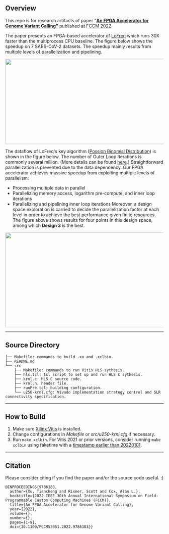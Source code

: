 ## Overview

This repo is for research artifacts of paper "[**An FPGA Accelerator for Genome Variant Calling"**](https://ieeexplore.ieee.org/document/9786183) published at [FCCM 2022](https://www.fccm.org/past/2022/technical-program-2022/).

The paper presents an FPGA-based accelerator of [LoFreq](https://github.com/CSB5/lofreq) which runs 30X faster than the multiprocess CPU baseline. The figure below shows the speedup on 7 SARS-CoV-2 datasets. The speedup mainly results from multiple levels of parallelization and pipelining.

<img src="https://user-images.githubusercontent.com/19209239/192879723-d8a65ef7-d026-452c-9fda-48a9c737d25a.png" width="700" height="270" />

The dataflow of LoFreq's key algorithm ([Possion Binomial Distribution](https://github.com/stan-dev/math/blob/504107d0a12cf04507cc4d3a23bf58ae151d191f/stan/math/prim/fun/poisson_binomial_log_probs.hpp)) is shown in the figure below. The number
of Outer Loop Iterations is commonly several million. (More details can be found [here](https://dl.acm.org/doi/pdf/10.1145/3595297).) Straightforward parallelization is prevented due to the data dependency. Our FPGA accelerator achieves massive speedup from exploiting multiple levels of parallelism:
- Processing multiple data in parallel
- Parallelizing memory access, logarithm pre-compute, and inner loop iterations
- Parallelizing and pipelining inner loop iterations
Moreover, a design space exploration is carried to decide the parallelization factor at each level in order to achieve the best performance given finite resources. The figure above shows results for four points in this design space, among which **Design 3** is the best.

<img src="https://github.com/rice-systems/lofreq-fpga/assets/19209239/2c066435-de6f-4f18-a5b8-e5fb085ff38c" width="700" height="300" />

---

## Source Directory
```
├── Makefile: commands to build .xo and .xclbin.
├── README.md
└── src 
    ├── Makefile: commands to run Vitis HLS sythesis.
    ├── hls.tcl: tcl script to set up and run HLS C sythesis.
    ├── krnl.c: HLS C source code.
    ├── krnl.h: header file.
    ├── runPre.tcl: building configuration.
    └── u250-krnl.cfg: Vivado implementation strategy control and SLR connectivity specification.
```

---
## How to Build
1. Make sure [Xilinx Vitis](https://www.xilinx.com/developer/products/vitis.html) is installed.
2. Change configurations in *Makefile* or *src/u250-krnl.cfg* if necessary.
3. Run ```make xclbin```. For Vitis 2021 or prior versions, consider running ```make xclbin``` using faketime with a [timestamp earlier than 20220101](https://support.xilinx.com/s/question/0D52E00006uxPZBSA2/vitis20201-and-vitis20211-an-error-bad-lexical-cast-has-occurred-suddenly).

---
## Citation

Please consider citing if you find the paper and/or the source code useful. :) 

```
@INPROCEEDINGS{9786183,
  author={Xu, Tiancheng and Rixner, Scott and Cox, Alan L.},
  booktitle={2022 IEEE 30th Annual International Symposium on Field-Programmable Custom Computing Machines (FCCM)}, 
  title={An FPGA Accelerator for Genome Variant Calling}, 
  year={2022},
  volume={},
  number={},
  pages={1-9},
  doi={10.1109/FCCM53951.2022.9786183}}
```
